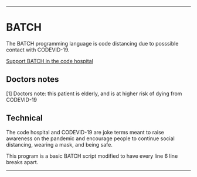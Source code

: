 
***

# BATCH

The BATCH programming language is code distancing due to posssible contact with CODEVID-19.

[Support BATCH in the code hospital](https://github.com/seanpm2001/Code-distancing/discussions/16)

## Doctors notes

[1] Doctors note: this patient is elderly, and is at higher risk of dying from CODEVID-19

## Technical

The code hospital and CODEVID-19 are joke terms meant to raise awareness on the pandemic and encourage people to continue social distancing, wearing a mask, and being safe.

This program is a basic BATCH script modified to have every line 6 line breaks apart.

***

